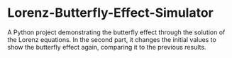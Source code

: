# Lorenz-Butterfly-Effect-Simulator
A Python project demonstrating the butterfly effect through the solution of the Lorenz equations. In the second part, it changes the initial values to show the butterfly effect again, comparing it to the previous results.
